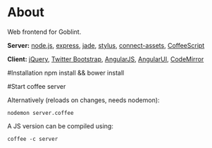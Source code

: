 # About
Web frontend for Goblint.

__Server:__
[node.js](http://nodejs.org/),
[express](http://expressjs.com/),
[jade](http://jade-lang.com/),
[stylus](http://learnboost.github.com/stylus/),
[connect-assets](https://github.com/TrevorBurnham/connect-assets),
[CoffeeScript](http://coffeescript.org/)

__Client:__
[jQuery](http://jquery.com/),
[Twitter Bootstrap](http://twitter.github.com/bootstrap/),
[AngularJS](http://angularjs.org/),
[AngularUI](http://angular-ui.github.io/),
[CodeMirror](http://codemirror.net/)

#Installation
    npm install && bower install

#Start
    coffee server

Alternatively (reloads on changes, needs nodemon):

    nodemon server.coffee

A JS version can be compiled using:

    coffee -c server
